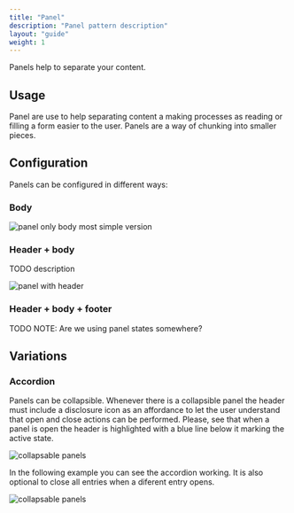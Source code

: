 ```yaml
---
title: "Panel"
description: "Panel pattern description"
layout: "guide"
weight: 1
---
```


Panels help to separate your content.

## Usage

Panel are use to help separating content a making processes as reading or filling a form easier to the user. Panels are a way of chunking into smaller pieces.

## Configuration

Panels can be configured in different ways:

### Body

![panel only body most simple version](/images/panelNaked.png)

### Header + body

TODO description

![panel with header](/images/panelHeaderBody.png)

### Header + body + footer

TODO NOTE: Are we using panel states somewhere?

## Variations

### Accordion

Panels can be collapsible. Whenever there is a collapsible panel the header must include a disclosure icon as an affordance to let the user understand that open and close actions can be performed. Please, see that when a panel is open the header is highlighted with a blue line below it marking the active state.

![collapsable panels](/images/panelCollasable.png)

In the following example you can see the accordion working. It is also optional to close all entries when a diferent entry opens.

![collapsable panels](/images/panelCollapsibleExample.gif)


